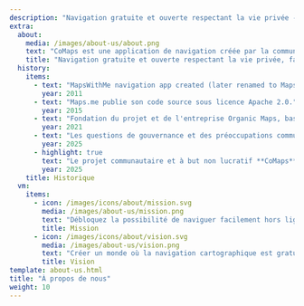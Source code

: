 ```yaml
---
description: "Navigation gratuite et ouverte respectant la vie privée -<br/>Créée par la communauté"
extra:
  about:
    media: /images/about-us/about.png
    text: "CoMaps est une application de navigation créée par la communauté et privée pour les voyageurs - conducteurs, randonneurs et cyclistes. Elle utilise les données communautaires OpenStreetMap avec des contributeurs du monde entier. Elle offre une expérience de navigation privée - n'identifie pas les utilisateurs et ne collecte pas de données. Les fonctionnalités de CoMaps peuvent fonctionner sans connexion internet active pour une navigation hors-ligne dans les zones urbaines ou éloignées, où le réseau mobile n'est pas disponible. CoMaps est un projet open source et priorise le développement communautaire."
    title: "Navigation gratuite et ouverte respectant la vie privée, faite par la communauté"
  history:
    items:
      - text: "MapsWithMe navigation app created (later renamed to Maps.me)."
        year: 2011
      - text: "Maps.me publie son code source sous licence Apache 2.0."
        year: 2015
      - text: "Fondation du projet et de l'entreprise Organic Maps, basés sur le code source de Maps.me."
        year: 2021
      - text: "Les questions de gouvernance et des préoccupations communautaires non prises en compte par les actionnaires de l'entreprise ont bloqué le développement d'Organic Maps pendant des mois."
        year: 2025
      - highlight: true
        text: "Le projet communautaire et à but non lucratif **CoMaps** a été fondé par d'anciens contributeurs d'Organic Maps et est basé sur le code source d'Organic Maps."
        year: 2025
    title: Historique
  vm:
    items:
      - icon: /images/icons/about/mission.svg
        media: /images/about-us/mission.png
        text: "Débloquez la possibilité de naviguer facilement hors ligne, avec des cartes centrées sur la vie privée pour les conducteurs, les randonneurs et les cyclistes, faites par la communauté."
        title: Mission
      - icon: /images/icons/about/vision.svg
        media: /images/about-us/vision.png
        text: "Créer un monde où la navigation cartographique est gratuite, et la vie privée par défaut est le choix numéro 1 sur la planète."
        title: Vision
template: about-us.html
title: "À propos de nous"
weight: 10
---
```

